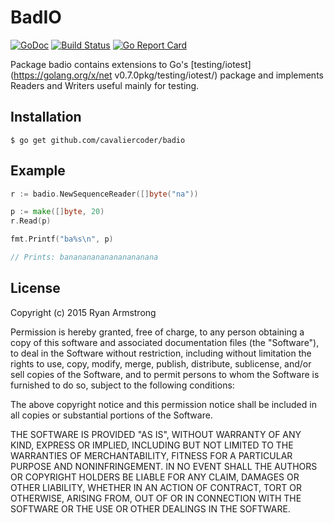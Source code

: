 # BadIO

[![GoDoc](https://godoc.org/github.com/cavaliercoder/badio?status.svg)](https://godoc.org/github.com/cavaliercoder/badio) [![Build Status](https://travis-ci.org/cavaliercoder/badio.svg?branch=master)](https://travis-ci.org/cavaliercoder/badio) [![Go Report Card](https://goreportcard.com/badge/github.com/cavaliercoder/badio)](https://goreportcard.com/report/github.com/cavaliercoder/badio)

Package badio contains extensions to Go's [testing/iotest](https://golang.org/x/net v0.7.0pkg/testing/iotest/)
package and implements Readers and Writers useful mainly for testing.


## Installation

	$ go get github.com/cavaliercoder/badio


## Example

```go
r := badio.NewSequenceReader([]byte("na"))

p := make([]byte, 20)
r.Read(p)

fmt.Printf("ba%s\n", p)

// Prints: banananananananananana

```

## License

Copyright (c) 2015 Ryan Armstrong

Permission is hereby granted, free of charge, to any person obtaining a copy of
this software and associated documentation files (the "Software"), to deal in
the Software without restriction, including without limitation the rights to
use, copy, modify, merge, publish, distribute, sublicense, and/or sell copies of
the Software, and to permit persons to whom the Software is furnished to do so,
subject to the following conditions:

The above copyright notice and this permission notice shall be included in all
copies or substantial portions of the Software.

THE SOFTWARE IS PROVIDED "AS IS", WITHOUT WARRANTY OF ANY KIND, EXPRESS OR
IMPLIED, INCLUDING BUT NOT LIMITED TO THE WARRANTIES OF MERCHANTABILITY, FITNESS
FOR A PARTICULAR PURPOSE AND NONINFRINGEMENT. IN NO EVENT SHALL THE AUTHORS OR
COPYRIGHT HOLDERS BE LIABLE FOR ANY CLAIM, DAMAGES OR OTHER LIABILITY, WHETHER
IN AN ACTION OF CONTRACT, TORT OR OTHERWISE, ARISING FROM, OUT OF OR IN
CONNECTION WITH THE SOFTWARE OR THE USE OR OTHER DEALINGS IN THE SOFTWARE.
